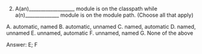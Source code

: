 2. A(an)___________________ module is on the classpath while a(n)______________ module is on the module path.
   (Choose all that apply)

A. automatic, named
B. automatic, unnamed
C. named, automatic
D. named, unnamed
E. unnamed, automatic
F. unnamed, named
G. None of the above


Answer: E; F

